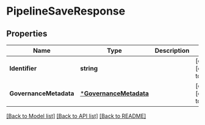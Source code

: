 # PipelineSaveResponse

## Properties
Name | Type | Description | Notes
------------ | ------------- | ------------- | -------------
**Identifier** | **string** |  | [optional] [default to null]
**GovernanceMetadata** | [***GovernanceMetadata**](GovernanceMetadata.md) |  | [optional] [default to null]

[[Back to Model list]](../README.md#documentation-for-models) [[Back to API list]](../README.md#documentation-for-api-endpoints) [[Back to README]](../README.md)

